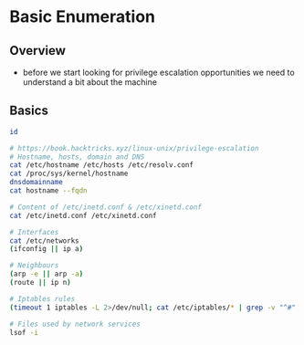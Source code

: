# Basic Enumeration

## Overview

* before we start looking for privilege escalation opportunities we need to understand a bit about the machine

## Basics

```bash
id

# https://book.hacktricks.xyz/linux-unix/privilege-escalation
# Hostname, hosts, domain and DNS
cat /etc/hostname /etc/hosts /etc/resolv.conf
cat /proc/sys/kernel/hostname
dnsdomainname
cat hostname --fqdn

# Content of /etc/inetd.conf & /etc/xinetd.conf
cat /etc/inetd.conf /etc/xinetd.conf

# Interfaces
cat /etc/networks
(ifconfig || ip a)

# Neighbours
(arp -e || arp -a)
(route || ip n)

# Iptables rules
(timeout 1 iptables -L 2>/dev/null; cat /etc/iptables/* | grep -v "^#" | grep -Pv "\W*\#" 2>/dev/null)

# Files used by network services
lsof -i


```
